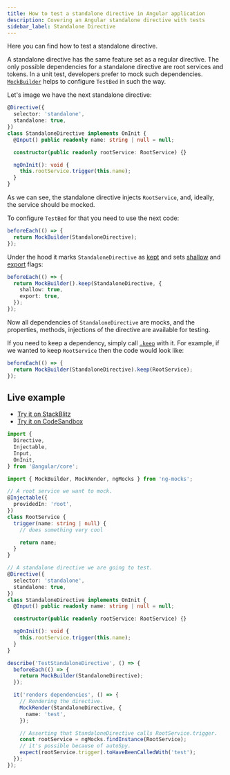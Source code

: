 ```yaml
---
title: How to test a standalone directive in Angular application
description: Covering an Angular standalone directive with tests
sidebar_label: Standalone Directive
---
```


Here you can find how to test a standalone directive.

A standalone directive has the same feature set as a regular directive.
The only possible dependencies for a standalone directive are root services and tokens. 
In a unit test, developers prefer to mock such dependencies.
[`MockBuilder`](../api/MockBuilder.md#shallow-flag) helps to configure `TestBed` in such the way.

Let's image we have the next standalone directive:

```ts
@Directive({
  selector: 'standalone',
  standalone: true,
})
class StandaloneDirective implements OnInit {
  @Input() public readonly name: string | null = null;

  constructor(public readonly rootService: RootService) {}

  ngOnInit(): void {
    this.rootService.trigger(this.name);
  }
}
```

As we can see, the standalone directive injects `RootService`, and, ideally, the service should be mocked.

To configure `TestBed` for that you need to use the next code:

```ts
beforeEach(() => {
  return MockBuilder(StandaloneDirective);
});
```

Under the hood it marks `StandaloneDirective` as [kept](../api/MockBuilder.md#keep)
and sets [shallow](../api/MockBuilder.md#shallow-flag) and [export](../api/MockBuilder.md#export-flag) flags:

```ts
beforeEach(() => {
  return MockBuilder().keep(StandaloneDirective, {
    shallow: true,
    export: true,
  });
});
```

Now all dependencies of `StandaloneDirective` are mocks,
and the properties, methods, injections of the directive are available for testing.

If you need to keep a dependency, simply call [`.keep`](../api/MockBuilder.md#keep) with it.
For example, if we wanted to keep `RootService` then the code would look like:

```ts
beforeEach(() => {
  return MockBuilder(StandaloneDirective).keep(RootService);
});
```

## Live example

- [Try it on StackBlitz](https://stackblitz.com/github/help-me-mom/ng-mocks-sandbox/tree/tests?file=src/examples/TestStandaloneDirective/test.spec.ts&initialpath=%3Fspec%3DTestStandaloneDirective)
- [Try it on CodeSandbox](https://codesandbox.io/s/github/help-me-mom/ng-mocks-sandbox/tree/tests?file=/src/examples/TestStandaloneDirective/test.spec.ts&initialpath=%3Fspec%3DTestStandaloneDirective)

```ts title="https://github.com/ike18t/ng-mocks/tree/master/examples/TestStandaloneDirective/test.spec.ts"
import {
  Directive,
  Injectable,
  Input,
  OnInit,
} from '@angular/core';

import { MockBuilder, MockRender, ngMocks } from 'ng-mocks';

// A root service we want to mock.
@Injectable({
  providedIn: 'root',
})
class RootService {
  trigger(name: string | null) {
    // does something very cool

    return name;
  }
}

// A standalone directive we are going to test.
@Directive({
  selector: 'standalone',
  standalone: true,
})
class StandaloneDirective implements OnInit {
  @Input() public readonly name: string | null = null;

  constructor(public readonly rootService: RootService) {}

  ngOnInit(): void {
    this.rootService.trigger(this.name);
  }
}

describe('TestStandaloneDirective', () => {
  beforeEach(() => {
    return MockBuilder(StandaloneDirective);
  });

  it('renders dependencies', () => {
    // Rendering the directive.
    MockRender(StandaloneDirective, {
      name: 'test',
    });

    // Asserting that StandaloneDirective calls RootService.trigger.
    const rootService = ngMocks.findInstance(RootService);
    // it's possible because of autoSpy.
    expect(rootService.trigger).toHaveBeenCalledWith('test');
  });
});
```
